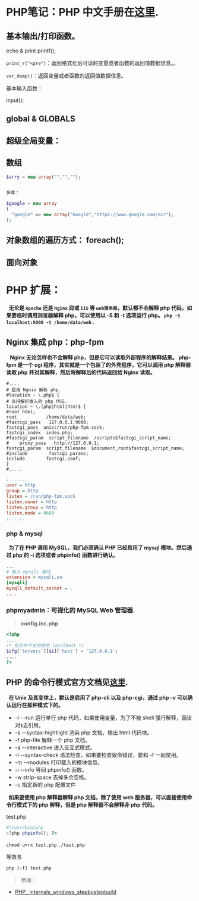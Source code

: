 # PHP笔记：PHP 中文手册在[这里][php-man-zh].

## 基本输出/打印函数。
echo 
& print
printf();

`print_r("<pre")`：返回格式化后可读的变量或者函数的返回值数据信息。。

`var_dump()`：返回变量或者函数的返回值数据信息。

基本输入函数：

input();

## global & GLOBALS


## 超级全局变量：


## 数组

```php
$arry = new array("","","");


多维：

$google = new array
(
  "google" => new array("Google","https://www.google.com/ncr");
);
```

## 对象数组的遍历方式： foreach();

## 面向对象

# PHP 扩展：

**&nbsp;&nbsp;无论是 `Apache` 还是 `Nginx` 抑或 `IIS` 等 `web服务器`，默认都不会解释 php 代码，如果要临时调用浏览器解释 php，可以使用以 -S 和 -t 选项运行 php。 `php -S localhost:8000 -t /home/data/web` .**

## Nginx 集成 php：php-fpm

**&nbsp;&nbsp; Nginx 无论怎样也不会解释 php，但是它可以读取外部程序的解释结果。 php-fpm 是一个 cgi 程序，其实就是一个包装了的外壳程序，它可以调用 php 解释器读取 php 并对其解释，然后将解释后的代码返回给 Nginx 读取。**

```config
#....
# 启用 Ngnix 解析 php.
#location ~ \.php$ {
# 支持解析嵌入的 php 代码.
location ~ \.(php|html|htm)$ {
#root html;
root           /home/data/web;
#fastcgi_pass   127.0.0.1:9000;
fastcgi_pass  unix:/run/php-fpm.sock;
fastcgi_index  index.php;
#fastcgi_param  script_filename  /scripts$fastcgi_script_name;
#    proxy_pass   http://127.0.0.1;
fastcgi_param  script_filename  $document_root$fastcgi_script_name;
#include        fastcgi_params;
include        fastcgi.conf;
}
#.....
```

```ini
;........
user = http
group = http
listen = /run/php-fpm.sock
listen.owner = http
listen.group = http
listen.mode = 0660
;......
```


### php & mysql

**&nbsp;&nbsp;为了在 PHP 调用 MySQL，我们必须确认 PHP 已经启用了 mysql 模块。然后通过 php 的 -i 选项或者 phpinfo() 函数进行确认。**

```ini
...
# 载入 mysqli 模块.
extension = mysqli.so
[mysqli]
mysqli_default_socket = .
....
```


### phpmyadmin：可视化的 MySQL Web 管理器.

> **config.inc.php**

```php
<?php
.....
/* 似乎并不支持使用 localhost */
$cfg['Servers'][$i]['host'] = '127.0.0.1';
....
?>
```

## PHP 的命令行模式官方文档见[这里][php-cli].
**&nbsp;&nbsp;在 Unix 及其变体上，默认是启用了 php-cli 以及 php-cgi，通过 php -v 可以确认运行在那种模式下的。**

+ -r --run 运行单行 php 代码，如果使用变量，为了不被 shell 强行解释，因该对`$`去引用。
+ -s --syntax-hightlight  渲染 php 文档，输出 html 代码块。
+ -f php-file 解释一个 php 文档。
+ -a --interactive 进入交互式模式。
+ -l --syntax-check 语法检查，如果要检查致命错误，要和 -f 一起使用。
+ -m --modules 打印载入的模块信息。
+ -i --info 等同 phpinfo() 函数。
+ -w strip-space 去掉多余空格。
+ -c 指定新的 php 配置文件

**&nbsp;&nbsp;如果要使用 php 解释器解释 php 文档，除了使用 web 服务器，可以直接使用命令行模式下的 php 解释，但是 php 解释器不会解释非 php 代码。**

test.php
```php
#!/usr/bin/php
<?php phpinfo(); ?>
```

`chmod u+rx test.php` `./test.php`

等效与

`php [-f] test.php`

[php-cli]: https://secure.php.net/manual/zh/features.commandline.php
[php-man-zh]: https://secure.php.net/manual/zh/

> 参阅：

+ [PHP_ internals_windows_stepbystepbuild](https://wiki.php.net/internals/windows/stepbystepbuild#build_your_own_php_on_windows)